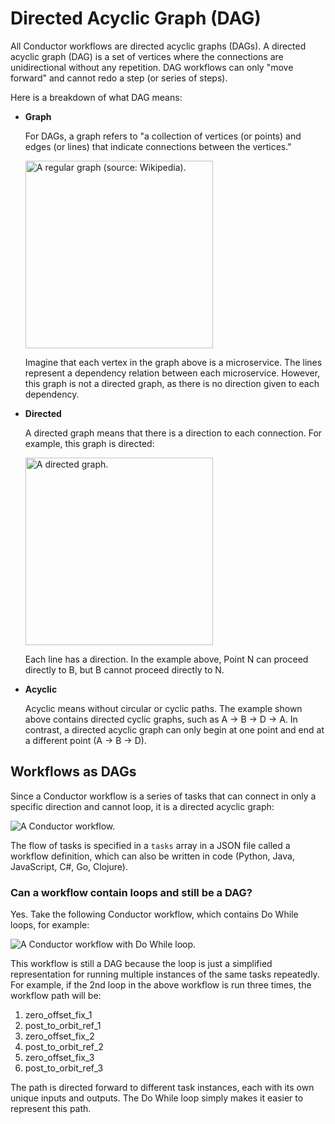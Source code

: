 # Directed Acyclic Graph (DAG)

All Conductor workflows are directed acyclic graphs (DAGs). A directed acyclic graph (DAG) is a set of vertices where the connections are unidirectional without any repetition. DAG workflows can only "move forward" and cannot redo a step (or series of steps).

Here is a breakdown of what DAG means:

- **Graph**

    For DAGs, a graph refers to "a collection of vertices (or points) and edges (or lines) that indicate connections between the vertices."

    <img alt="A regular graph (source: Wikipedia)." src="regular_graph.png" width="300">

    Imagine that each vertex in the graph above is a microservice. The lines represent a dependency relation between each microservice. However, this graph is not a directed graph, as there is no direction given to each dependency.

- **Directed**

    A directed graph means that there is a direction to each connection. For example, this graph is directed:

    <img alt="A directed graph." src="directed_graph.png" width="300">

    Each line has a direction. In the example above, Point N can proceed directly to B, but B cannot proceed directly to N.

- **Acyclic**

    Acyclic means without circular or cyclic paths. The example shown above contains directed cyclic graphs, such as A -> B -> D -> A. In contrast, a directed acyclic graph can only begin at one point and end at a different point (A -> B -> D).

## Workflows as DAGs

Since a Conductor workflow is a series of tasks that can connect in only a specific direction and cannot loop, it is a directed acyclic graph:

![A Conductor workflow.](dag_workflow2.png)

The flow of tasks is specified in a `tasks` array in a JSON file called a workflow definition, which can also be written in code (Python, Java, JavaScript, C#, Go, Clojure).


### Can a workflow contain loops and still be a DAG?

Yes. Take the following Conductor workflow, which contains Do While loops, for example:

![A Conductor workflow with Do While loop.](dag_workflow.png)

This workflow is still a DAG because the loop is just a simplified representation for running multiple instances of the same tasks repeatedly. For example, if the 2nd loop in the above workflow is run three times, the workflow path will be:

1. zero_offset_fix_1
2. post_to_orbit_ref_1
3. zero_offset_fix_2
4. post_to_orbit_ref_2
5. zero_offset_fix_3
6. post_to_orbit_ref_3

The path is directed forward to different task instances, each with its own unique inputs and outputs. The Do While loop simply makes it easier to represent this path.
